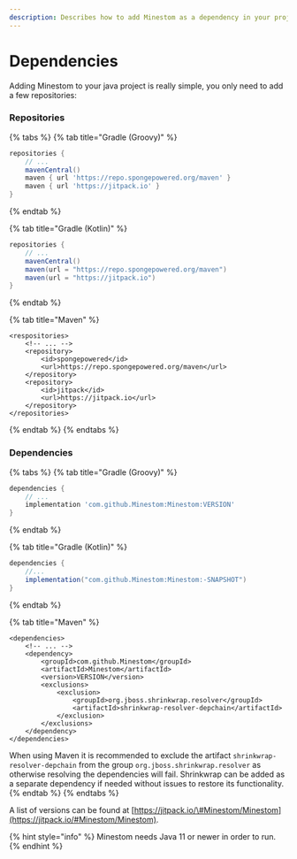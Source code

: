 ```yaml
---
description: Describes how to add Minestom as a dependency in your project.
---
```


# Dependencies

Adding Minestom to your java project is really simple, you only need to add a few repositories:

### Repositories

{% tabs %}
{% tab title="Gradle \(Groovy\)" %}
```groovy
repositories {
    // ...
    mavenCentral()
    maven { url 'https://repo.spongepowered.org/maven' }
    maven { url 'https://jitpack.io' }
}
```
{% endtab %}

{% tab title="Gradle \(Kotlin\)" %}
```groovy
repositories {
    // ...
    mavenCentral()
    maven(url = "https://repo.spongepowered.org/maven")
    maven(url = "https://jitpack.io")
}
```
{% endtab %}

{% tab title="Maven" %}
```markup
<respositories>
    <!-- ... -->
    <repository>
        <id>spongepowered</id>
        <url>https://repo.spongepowered.org/maven</url>
    </repository>
    <repository>
        <id>jitpack</id>
        <url>https://jitpack.io</url>
    </repository>
</repositories>
```
{% endtab %}
{% endtabs %}

### Dependencies

{% tabs %}
{% tab title="Gradle \(Groovy\)" %}
```groovy
dependencies {
    // ...
    implementation 'com.github.Minestom:Minestom:VERSION'
}
```
{% endtab %}

{% tab title="Gradle \(Kotlin\)" %}
```groovy
dependencies {
    //...
    implementation("com.github.Minestom:Minestom:-SNAPSHOT")
}
```
{% endtab %}

{% tab title="Maven" %}
```markup
<dependencies>
    <!-- ... -->
    <dependency>
        <groupId>com.github.Minestom</groupId>
        <artifactId>Minestom</artifactId>
        <version>VERSION</version>
        <exclusions>
            <exclusion>
                <groupId>org.jboss.shrinkwrap.resolver</groupId>
                <artifactId>shrinkwrap-resolver-depchain</artifactId>
            </exclusion>
        </exclusions>
    </dependency>
</dependencies>
```

When using Maven it is recommended to exclude the artifact `shrinkwrap-resolver-depchain` from the group `org.jboss.shrinkwrap.resolver` as otherwise resolving the dependencies will fail. Shrinkwrap can be added as a separate dependency if needed without issues to restore its functionality.
{% endtab %}
{% endtabs %}

A list of versions can be found at [https://jitpack.io/\#Minestom/Minestom](https://jitpack.io/#Minestom/Minestom).

{% hint style="info" %}
Minestom needs Java 11 or newer in order to run.
{% endhint %}
